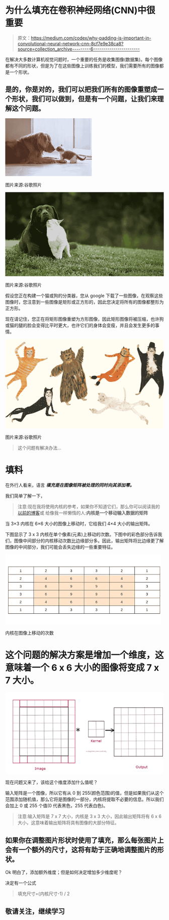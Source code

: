 # 为什么填充在卷积神经网络(CNN)中很重要

> 原文：<https://medium.com/codex/why-padding-is-important-in-convolutional-neural-network-cnn-8cf7e9e38ca8?source=collection_archive---------6----------------------->

在解决大多数计算机视觉问题时，一个重要的任务是收集图像(数据集)。每个图像都有不同的形状，但是为了在这些图像上训练我们的模型，我们需要所有的图像都是一个形状。

## 是的，你是对的，我们可以把我们所有的图像重塑成一个形状，我们可以做到，但是有一个问题，让我们来理解这个问题。

![](img/b6d3a81235cad9c68ac3d876eb65c5ce.png)

图片来源:谷歌照片

![](img/e7d95044602eb65cac1b0cb16089e63e.png)

图片来源:谷歌照片

假设您正在构建一个猫或狗的分类器，您从 google 下载了一些图像，在观察这些图像时，您注意到一些图像是矩形或正方形的，因此您决定将所有的图像都整形为正方形。

现在请记住，您正在将矩形图像重塑为方形图像，因此矩形图像将被压缩，也许狗或猫的腿的脸会变得比平时更大，也许它们的身体会变瘦，并且会发生更多的事情。

![](img/a6b06cff1129a664e735f5d97515662e.png)

图片来源:谷歌照片

> 这个问题有解决办法…

# 填料

在外行人看来，语言 ***填充是在图像矩阵被处理的同时向其添加零。***

我们简单了解一下，

> 注意:现在我将使用内核的参考，如果你不知道它们，那么你可以阅读我的[以前的博客](/codex/kernels-filters-in-convolutional-neural-network-cnn-lets-talk-about-them-ee4e94f3319)或
> 给像我一样懒惰的人:**内核是一个移动输入数据的矩阵**

当 3×3 内核在 6×6 大小的图像上移动时，它给我们 4×4 大小的输出矩阵。

下图显示了 3 x 3 内核在单个像素(元素)上移动的次数。下图中的彩色部分告诉我们，图像中间部分的内核移动次数比边缘部分多。因此，输出矩阵将比边缘更了解图像的中间部分，我们可能会丢失边缘的一些重要特征。

![](img/a18fe8b341a385908be0c8008de9c3a9.png)

内核在图像上移动的次数

# 这个问题的解决方案是增加一个维度，这意味着一个 6 x 6 大小的图像将变成 7 x 7 大小。

![](img/67b2e9e499e34e5525e399455b367583.png)

现在问题又来了，该给这个维度添加什么值呢？

输入矩阵是一个图像，所以它有从 0 到 255(颜色范围)的值，但是如果我们从这个范围添加随机值，那么它将是图像的一部分，内核将提取不必要的信息。所以我们会加上 0 或 255 个值(0 代表黑色，255 代表白色)。

> 注意:输入矩阵是 7 x 7 大小，内核是 3 x 3 大小，因此输出矩阵将有 6 x 6 大小，这意味着输出矩阵将具有图像的大部分特征。

## 如果你在调整图片形状时使用了填充，那么每张图片上会有一个额外的尺寸，这将有助于正确地调整图片的形状。

Ok 明白了，添加额外维度；但是如何决定增加多少维度呢？

决定有一个公式

> 填充尺寸=(内核尺寸-1) / 2

## 敬请关注，继续学习